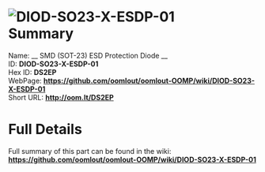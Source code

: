 
![DIOD-SO23-X-ESDP-01](https://github.com/oomlout/oomlout-OOMP/blob/master/parts/DIOD-SO23-X-ESDP-01/DIOD-SO23-X-ESDP-01_420.jpg)   
Summary
=================
  
Name: __ SMD (SOT-23) ESD Protection Diode __    
ID: __DIOD-SO23-X-ESDP-01__   
Hex ID: __DS2EP__   
WebPage: __https://github.com/oomlout/oomlout-OOMP/wiki/DIOD-SO23-X-ESDP-01__   
Short URL: __http://oom.lt/DS2EP__   

Full Details
==========================
Full summary of this part can be found in the wiki:   
__https://github.com/oomlout/oomlout-OOMP/wiki/DIOD-SO23-X-ESDP-01__    

